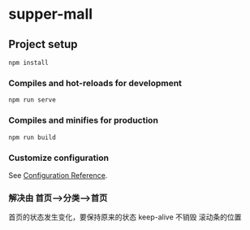 # supper-mall

## Project setup
```
npm install
```

### Compiles and hot-reloads for development
```
npm run serve
```

### Compiles and minifies for production
```
npm run build
```

### Customize configuration
See [Configuration Reference](https://cli.vuejs.org/config/).

### 解决由 首页-->分类-->首页
首页的状态发生变化，要保持原来的状态
keep-alive 不销毁
滚动条的位置

